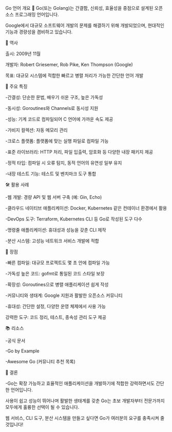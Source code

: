 Go 언어 개요 🌟
Go(또는 Golang)는 간결함, 신뢰성, 효율성을 중점으로 설계된 오픈 소스 프로그래밍 언어입니다.


Google에서 대규모 소프트웨어 개발의 문제를 해결하기 위해 개발되었으며, 현대적인 기능과 경량성을 겸비하고 있습니다.

📜 역사


출시: 2009년 11월


개발자: Robert Griesemer, Rob Pike, Ken Thompson (Google)


목표: 대규모 시스템에 적합한 빠르고 병렬 처리가 가능한 간단한 언어 개발

🚀 주요 특징


-간결성: 단순한 문법, 배우기 쉬운 구조, 높은 가독성


-동시성: Goroutines와 Channels로 동시성 지원


-성능: 기계 코드로 컴파일되어 C 언어에 가까운 속도 제공


-가비지 컬렉션: 자동 메모리 관리


-크로스 플랫폼: 플랫폼에 맞는 실행 파일로 컴파일 가능


-표준 라이브러리: HTTP 처리, 파일 입출력, 암호화 등 다양한 내장 패키지 제공


-정적 타입: 컴파일 시 오류 탐지, 동적 언어의 유연성 일부 유지


-내장 테스트 기능: 테스트 및 벤치마크 도구 통합


🛠️ 활용 사례


-웹 개발: 경량 API 및 웹 서버 구축 (예: Gin, Echo)


-클라우드 네이티브 애플리케이션: Docker, Kubernetes 같은 컨테이너 환경에서 활용


-DevOps 도구: Terraform, Kubernetes CLI 등 Go로 작성된 도구 다수


-명령줄 애플리케이션: 휴대성과 성능을 갖춘 CLI 제작


-분산 시스템: 고성능 네트워크 서비스 개발에 적합


🌟 장점


-빠른 컴파일: 대규모 프로젝트도 몇 초 안에 컴파일 가능


-가독성 높은 코드: gofmt로 통일된 코드 스타일 보장


-확장성: Goroutines으로 병렬 애플리케이션 쉽게 작성


-커뮤니티와 생태계: Google 지원과 활발한 오픈소스 커뮤니티


-휴대성: 간단한 설정, 다양한 운영 체제에서 사용 가능


강력한 도구: 코드 정리, 테스트, 종속성 관리 도구 제공

📚 리소스


-공식 문서


-Go by Example


-Awesome Go (커뮤니티 추천 목록)



🌈 결론


-Go는 확장 가능하고 효율적인 애플리케이션을 개발하기에 적합한 강력하면서도 간단한 언어입니다. 


사용이 쉽고 성능이 뛰어나며 활발한 생태계를 갖춘 Go는 초보 개발자부터 전문가까지 모두에게 훌륭한 선택이 될 수 있습니다. 


웹 서비스, CLI 도구, 분산 시스템을 만들고 싶다면 Go가 여러분의 요구를 충족시켜 줄 것입니다!

